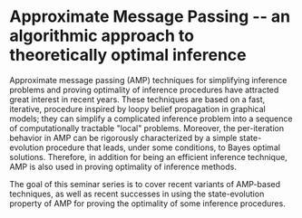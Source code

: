# Approximate Message Passing -- an algorithmic approach to theoretically optimal inference

Approximate message passing (AMP) techniques for simplifying inference problems and proving optimality of inference procedures have attracted great interest in recent years. These techniques are based on a fast, iterative, procedure inspired by loopy belief propagation in graphical models; they can simplify a complicated inference problem into a sequence of computationally tractable "local" problems. Moreover, the per-iteration behavior in AMP can be rigorously characterized by a simple state-evolution procedure that leads, under some conditions, to Bayes optimal solutions. Therefore, in addition for being an efficient inference technique, AMP is also used in proving optimality of inference methods. 

The goal of this seminar series is to cover recent variants of AMP-based techniques, as well as recent successes in using the state-evolution property of AMP for proving the optimality of some inference procedures. 

